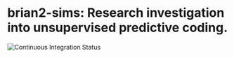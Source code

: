 # brian2-sims: Research investigation into unsupervised predictive coding.

![Continuous Integration Status](https://github.com/russelljjarvis/brian2-sims/actions/workflows/python-app.yml/badge.svg)


